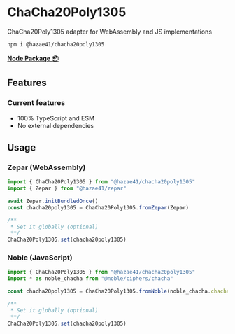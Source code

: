# ChaCha20Poly1305

ChaCha20Poly1305 adapter for WebAssembly and JS implementations

```bash
npm i @hazae41/chacha20poly1305
```

[**Node Package 📦**](https://www.npmjs.com/package/@hazae41/chacha20poly1305)

## Features

### Current features
- 100% TypeScript and ESM
- No external dependencies

## Usage

### Zepar (WebAssembly)

```typescript
import { ChaCha20Poly1305 } from "@hazae41/chacha20poly1305"
import { Zepar } from "@hazae41/zepar"

await Zepar.initBundledOnce()
const chacha20poly1305 = ChaCha20Poly1305.fromZepar(Zepar)

/**
 * Set it globally (optional)
 **/
ChaCha20Poly1305.set(chacha20poly1305)
```

### Noble (JavaScript)

```typescript
import { ChaCha20Poly1305 } from "@hazae41/chacha20poly1305"
import * as noble_chacha from "@noble/ciphers/chacha"

const chacha20poly1305 = ChaCha20Poly1305.fromNoble(noble_chacha.chacha20poly1305)

/**
 * Set it globally (optional)
 **/
ChaCha20Poly1305.set(chacha20poly1305)
```
